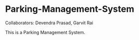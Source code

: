 # Parking-Management-System

Collaborators:
Devendra Prasad, Garvit Rai

This is a Parking Management System.